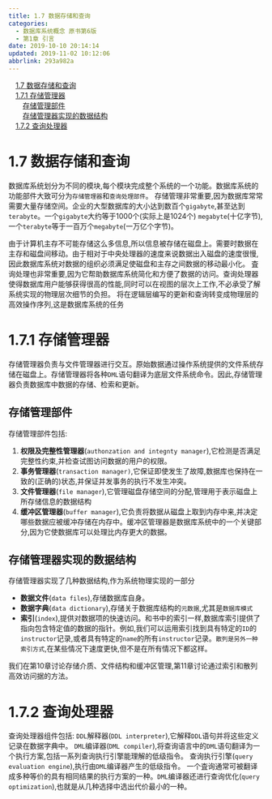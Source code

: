 ```yaml
---
title: 1.7 数据存储和查询
categories: 
  - 数据库系统概念 原书第6版
  - 第1章 引言
date: 2019-10-10 20:14:14
updated: 2019-11-02 10:12:06
abbrlink: 293a982a
---
```

<div id='my_toc'><a href="/ReadingNotes/293a982a/#1.7-数据存储和查询" class="header_1">1.7 数据存储和查询</a><br><a href="/ReadingNotes/293a982a/#1.7.1-存储管理器" class="header_1">1.7.1 存储管理器</a><br><a href="/ReadingNotes/293a982a/#存储管理部件" class="header_2">存储管理部件</a><br><a href="/ReadingNotes/293a982a/#存储管理器实现的数据结构" class="header_2">存储管理器实现的数据结构</a><br><a href="/ReadingNotes/293a982a/#1.7.2-查询处理器" class="header_1">1.7.2 查询处理器</a><br></div>
<style>
    .header_1{
        margin-left: 1em;
    }
    .header_2{
        margin-left: 2em;
    }
    .header_3{
        margin-left: 3em;
    }
    .header_4{
        margin-left: 4em;
    }
    .header_5{
        margin-left: 5em;
    }
    .header_6{
        margin-left: 6em;
    }
</style>
<!--more-->
<script>if (navigator.platform.search('arm')==-1){document.getElementById('my_toc').style.display = 'none';}
var e,p = document.getElementsByTagName('p');while (p.length>0) {e = p[0];e.parentElement.removeChild(e);}
</script>

<!--end-->
<!--SSTStart-->
# 1.7 数据存储和查询 #
数据库系统划分为不同的模块,每个模块完成整个系统的一个功能。数据库系统的功能部件大致可分为`存储管理器`和`查询处理部件`。
存储管理非常重要,因为数据库常常需要大量存储空间。企业的大型数据库的大小达到数百个`gigabyte`,甚至达到`terabyte`。一个`gigabyte`大约等于1000个(实际上是1024个) `megabyte`(十亿字节),一个`terabyte`等于一百万个`megabyte`(一万亿个字节)。

由于计算机主存不可能存储这么多信息,所以信息被存储在磁盘上。需要时数据在主存和磁盘间移动。由于相对于中央处理器的速度来说数据出入磁盘的速度很慢,因此数据库系统对数据的组织必须满足使磁盘和主存之间数据的移动最小化。
査询处理也非常重要,因为它帮助数据库系统简化和方便了数据的访问。查询处理器使得数据库用户能够获得很高的性能,同时可以在视图的层次上工作,不必承受了解系统实现的物理层次细节的负担。
将在逻辑层编写的更新和查询转变成物理层的高效操作序列,这是数据库系统的任务
# 1.7.1 存储管理器 #
存储管理器负责与文件管理器进行交互。原始数据通过操作系统提供的文件系统存储在磁盘上。存储管理器将各种`DML`语句翻译为底层文件系统命令。因此,存储管理器负责数据库中数据的存储、检索和更新。
## 存储管理部件 ##
存储管理部件包括:
1. **权限及完整性管理器**(`authonzation and integnty manager`),它检测是否满足完整性约束,并检查试图访问数据的用户的权限。
2. **事务管理器**(`transaction manager)`,它保证即使发生了故障,数据库也保持在一致的(正确的)状态,并保证并发事务的执行不发生冲突。
3. **文件管理器**(`file manager`),它管理磁盘存储空间的分配,管理用于表示磁盘上所存储信息的数据结构
4. **缓冲区管理器**(`buffer manager`),它负责将数据从磁盘上取到内存中来,并决定哪些数据应被缓冲存储在内存中。缓冲区管理器是数据库系统中的一个关键部分,因为它使数据库可以处理比内存更大的数据。

## 存储管理器实现的数据结构 ##
存储管理器实现了几种数据结构,作为系统物理实现的一部分
- **数据文件**(`data files`),存储数据库自身。
- **数据字典**(`data dictionary`),存储关于数据库结构的`元数据`,尤其是`数据库模式`
- **索引**(`index`),提供对数据项的快速访问。和书中的索引一样,数据库索引提供了指向包含特定值的数据的指针。例如,我们可以运用索引找到具有特定的`ID`的`instructor`记录,或者具有特定的`name`的所有`instructor`记录。`散列是另外一种索引方式`,在某些情况下速度更快,但不是在所有情况下都这样。

我们在第10章讨论存储介质、文件结构和缓冲区管理,第11章讨论通过索引和散列高效访问据的方法。
# 1.7.2 查询处理器 #
查询处理器组件包括:
`DDL`解释器(`DDL interpreter`),它解释`DDL`语句并将这些定义记录在数据字典中。
`DML`编译器(`DML compiler`),将查询语言中的`DML`语句翻译为一个执行方案,包括一系列查询执行引擎能理解的低级指令。
查询执行引擎(`query evaluation engine`),执行由`DML`编译器产生的低级指令。
一个査询通常可被翻译成多种等价的具有相同结果的执行方案的一种。`DML`编译器还进行查询优化(`query optimization`),也就是从几种选择中选出代价最小的一种。

<!--SSTStop-->

